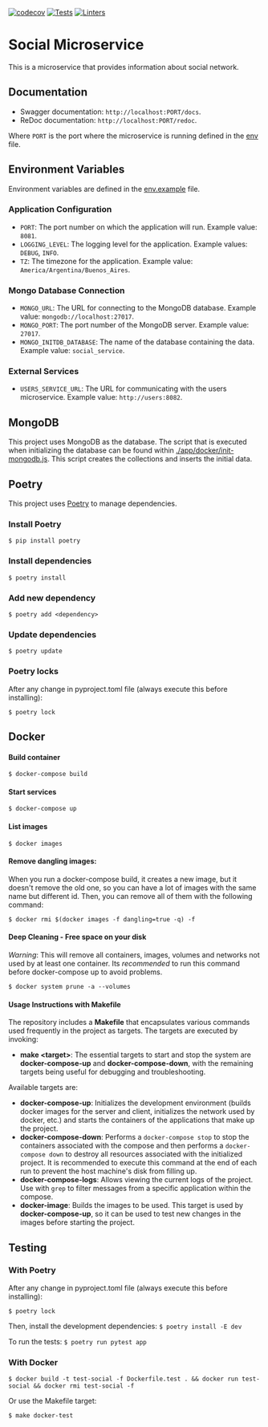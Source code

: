 [![codecov](https://codecov.io/gh/Hanagotchi/social/graph/badge.svg?token=KSFWCISJQO)](https://codecov.io/gh/Hanagotchi/social) [![Tests](https://github.com/Hanagotchi/social/actions/workflows/tests.yml/badge.svg)](https://github.com/Hanagotchi/social/actions/workflows/tests.yml) [![Linters](https://github.com/Hanagotchi/social/actions/workflows/linters.yml/badge.svg)](https://github.com/Hanagotchi/social/actions/workflows/linters.yml)
 
# Social Microservice

This is a microservice that provides information about social network.

## Documentation

- Swagger documentation: `http://localhost:PORT/docs`.
- ReDoc documentation: `http://localhost:PORT/redoc`.

Where `PORT` is the port where the microservice is running defined in the [env](.env) file.

## Environment Variables

Environment variables are defined in the [env.example](.env.example) file.

### Application Configuration
- `PORT`: The port number on which the application will run. Example value: `8081`.
- `LOGGING_LEVEL`: The logging level for the application. Example values: `DEBUG`, `INFO`.
- `TZ`: The timezone for the application. Example value: `America/Argentina/Buenos_Aires`.

### Mongo Database Connection
- `MONGO_URL`: The URL for connecting to the MongoDB database. Example value: `mongodb://localhost:27017`.
- `MONGO_PORT`: The port number of the MongoDB server. Example value: `27017`.
- `MONGO_INITDB_DATABASE`: The name of the database containing the data. Example value: `social_service`.

### External Services
- `USERS_SERVICE_URL`: The URL for communicating with the users microservice. Example value: `http://users:8082`. 

## MongoDB
This project uses MongoDB as the database. The script that is executed when initializing the database can be found within [./app/docker/init-mongodb.js](./app/docker/init-mongodb.js). This script creates the collections and inserts the initial data.

## Poetry

This project uses [Poetry](https://python-poetry.org/) to manage dependencies.

### Install Poetry

```$ pip install poetry```

### Install dependencies

```$ poetry install```

### Add new dependency

```$ poetry add <dependency>```

### Update dependencies

```$ poetry update```

### Poetry locks

After any change in pyproject.toml file (always execute this before installing):

```$ poetry lock```

## Docker

#### Build container

```$ docker-compose build```

#### Start services

```$ docker-compose up```

#### List images

```$ docker images```

#### Remove dangling images: 

When you run a docker-compose build, it creates a new image, but it doesn't remove the old one, so you can have a lot of images with the same name but different id. Then, you can remove all of them with the following command:

```$ docker rmi $(docker images -f dangling=true -q) -f```

#### Deep Cleaning - Free space on your disk
*Warning*: This will remove all containers, images, volumes and networks not used by at least one container.
Its *recommended* to run this command before docker-compose up to avoid problems.

```$ docker system prune -a --volumes```

#### Usage Instructions with Makefile
The repository includes a **Makefile** that encapsulates various commands used frequently in the project as targets. The targets are executed by invoking:

* **make \<target\>**:
The essential targets to start and stop the system are **docker-compose-up** and **docker-compose-down**, with the remaining targets being useful for debugging and troubleshooting.

Available targets are:
* **docker-compose-up**: Initializes the development environment (builds docker images for the server and client, initializes the network used by docker, etc.) and starts the containers of the applications that make up the project.
* **docker-compose-down**: Performs a `docker-compose stop` to stop the containers associated with the compose and then performs a `docker-compose down` to destroy all resources associated with the initialized project. It is recommended to execute this command at the end of each run to prevent the host machine's disk from filling up.
* **docker-compose-logs**: Allows viewing the current logs of the project. Use with `grep` to filter messages from a specific application within the compose.
* **docker-image**: Builds the images to be used. This target is used by **docker-compose-up**, so it can be used to test new changes in the images before starting the project.

## Testing

### With Poetry

After any change in pyproject.toml file (always execute this before installing):

```$ poetry lock```

Then, install the development dependencies:
```$ poetry install -E dev```

To run the tests:
```$ poetry run pytest app```

### With Docker

```$ docker build -t test-social -f Dockerfile.test . && docker run test-social && docker rmi test-social -f```

Or use the Makefile target:

```$ make docker-test```